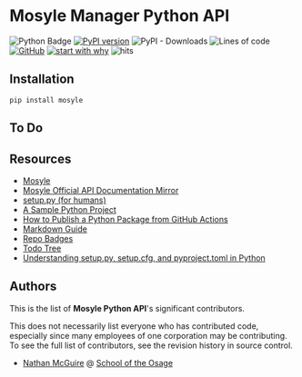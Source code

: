 # Mosyle Manager Python API

![Python Badge](https://img.shields.io/badge/Python-3776AB?logo=python&logoColor=fff&style=flat)
[![PyPI version](https://badge.fury.io/py/mosyle.svg)](https://badge.fury.io/py/mosyle)
![PyPI - Downloads](https://img.shields.io/pypi/dm/mosyle?style=flat)
![Lines of code](https://img.shields.io/tokei/lines/github/SchoolOfTheOsage/mosyle?style=flat)
[![GitHub](https://img.shields.io/github/license/SchoolOfTheOsage/mosyle?style=flat)](license.md)
[![start with why](https://img.shields.io/badge/start%20with-why%3F-brightgreen.svg?style=flat)](https://www.ted.com/talks/simon_sinek_how_great_leaders_inspire_action)
![hits](https://hits.deltapapa.io/github/schooloftheosage/mosyle.svg)

## Installation

`pip install mosyle`

## To Do

## Resources

- [Mosyle](https://school.mosyle.com)
- [Mosyle Official API Documentation Mirror](docs/official/readme.md)
- [setup.py (for humans)](https://github.com/navdeep-G/setup.py)
- [A Sample Python Project](https://github.com/pypa/sampleproject)
- [How to Publish a Python Package from GitHub Actions](https://www.seanh.cc/2022/05/21/publishing-python-packages-from-github-actions/)
- [Markdown Guide](https://www.markdownguide.org)
- [Repo Badges](https://github.com/dwyl/repo-badges)
- [Todo Tree](https://github.com/Gruntfuggly/todo-tree#readme)
- [Understanding setup.py, setup.cfg, and pyproject.toml in Python](https://ianhopkinson.org.uk/2022/02/understanding-setup-py-setup-cfg-and-pyproject-toml-in-python/)

## Authors
<!--- https://opensource.google/documentation/reference/releasing/authors --->

This is the list of **Mosyle Python API**'s significant contributors.

This does not necessarily list everyone who has contributed code, especially since many employees of one corporation may be contributing. To see the full list of contributors, see the revision history in source control.

- [Nathan McGuire](https://github.com/nathanmcguire) @ [School of the Osage](https://osageschools.org/)
